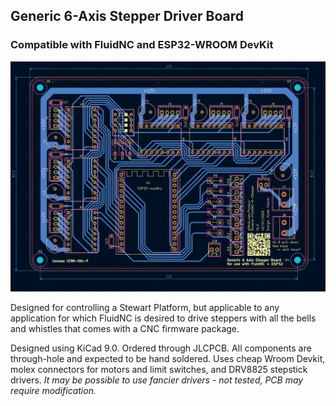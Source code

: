## Generic 6-Axis Stepper Driver Board
### Compatible with FluidNC and ESP32-WROOM DevKit

![alt text](https://github.com/fnndyl/Generic-FluidNC-6-Stepper/blob/main/PCB_layout.png "PCB Layout")

Designed for controlling a Stewart Platform, but applicable to any application for which FluidNC is desired to drive steppers with all the bells and whistles that comes with a CNC firmware package. 

Designed using KiCad 9.0. Ordered through JLCPCB. All components are through-hole and expected to be hand soldered. Uses cheap Wroom Devkit, molex connectors for motors and limit switches, and DRV8825 stepstick drivers. *It may be possible to use fancier drivers - not tested, PCB may require modification.*
